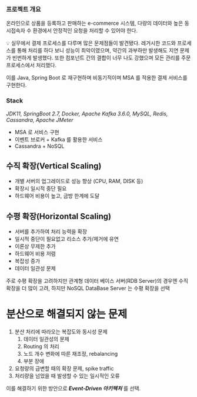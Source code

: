 ### 프로젝트 개요

온라인으로 상품을 등록하고 판매하는 e-commerce 시스템, 다량의 데이터와 높은 동시접속자 수 환경에서 안정적인 요청을 처리할 수 있어야 한다.

<aside>
💡 실무에서 결제 프로세스를 다루며 많은 문제점들이 발견됐다. 레거시한 코드와 프로세스를 통해 처리를 하다 보니 성능이 최악이였으며, 약간의 과부하만 발생해도 지연 문제가 빈번하게 발생했다. 또한 컴포넌트 간의 결합이 너무 나도 강했으며 모든 관리를 주문 프로세스에서 처리했다.

이를 Java, Spring Boot 로 재구현하며 비동기적이며 MSA 를 적용한 결제 서비스를 구현한다.
</aside>

### Stack

*JDK11, SpringBoot 2.7, Docker, Apache Kafka 3.6.0, MySQL, Redis, Cassandra, Apache JMeter*

- MSA 로 서비스 구현
- 이벤트 브로커 + Kafka 를 활용한 서비스
- Cassandra + NoSQL

## 수직 확장(Vertical Scaling)

- 개별 서버의 업그레이드로 성능 향상 (CPU, RAM, DISK 등)
- 확장시 일시적 중단 필요
- 하드웨어 비용이 높고, 금방 한계에 도달

## 수평 확장(Horizontal Scaling)

- 서버를 추가하여 처리 능력을 확장
- 일시적 중단이 필요없고 리소스 추가/제거에 유연
- 이론상 무제한 추가
- 하드웨어 비용 저렴
- 복잡성 증가
- 데이터 일관성 문제

주로 수평 확장을 고려하지만 관계형 데이터 베이스 서버(RDB Server)의 경우엔 수직 확장을 더 많이 고려, 하지만 NoSQL DataBase Server 는 수평 확장을 선택

# 분산으로 해결되지 않는 문제

1. 분산 처리에 따라오는 복잡도와 동시성 문제
    1. 데이터 일관성의 문제
    2. Routing 의 처리
    3. 노드 개수 변화에 따른 재조정, rebalancing
    4. 부분 장애
2. 요청량의 급변할 때의 확장 문제, spike traffic
3. 처리량을 넘었을 때 발생할 수 있는 일시적인 오류

이를 해결하기 위한 방안으로 ***Event-Driven 아키텍처*** 를 선택.
